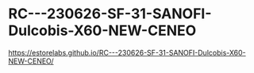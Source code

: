 # RC---230626-SF-31-SANOFI-Dulcobis-X60-NEW-CENEO

https://estorelabs.github.io/RC---230626-SF-31-SANOFI-Dulcobis-X60-NEW-CENEO/
